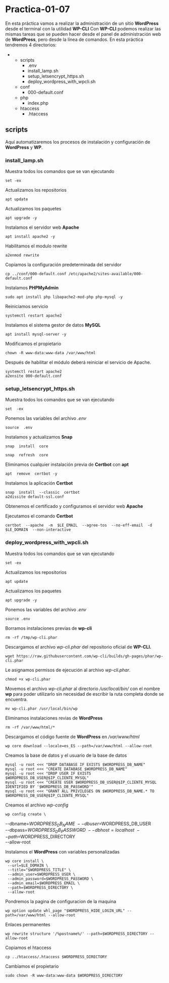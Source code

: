# Practica-01-07
En esta práctica vamos a realizar la administración de un sitio **WordPress** desde el terminal con la utilidad **WP-CLI**
Con **WP-CLI** podemos realizar las mismas tareas que se pueden hacer desde el panel de administración web de **WordPress**, pero desde la línea de comandos.
En esta práctica tendremos 4 directorios:

 - - scripts
   		- .env
   		-  install_lamp.sh
   		-  setup_letsencrypt_https.sh
   		- deploy_wordpress_with_wpcli.sh
   	- conf
   		- 000-default.conf
   	- php
   		- index.php
   	- htaccess
   		- .htaccess

## scripts
Aquí automatizaremos los procesos de instalación y configuración de **WordPress** y **WP**.
### install_lamp.sh
Muestra todos los comandos que se van ejecutando

    set -ex

Actualizamos los repositorios

    apt update

Actualizamos los paquetes 

    apt upgrade -y

Instalamos el servidor web **Apache**

    apt install apache2 -y

Habilitamos el modulo rewrite

    a2enmod rewrite

Copiamos la configuración predeterminada del servidor

    cp ../conf/000-default.conf /etc/apache2/sites-available/000-default.conf


Instalamos **PHPMyAdmin**

    sudo apt install php libapache2-mod-php php-mysql -y

Reiniciamos servicio

    systemctl restart apache2

Instalamos  el sistema gestor de datos **MySQL**

    apt install mysql-server -y

Modificamos el propietario

    chown -R www-data:www-data /var/www/html

Después de habilitar el módulo deberá reiniciar el servicio de Apache.

    systemctl restart apache2
    a2ensite 000-default.conf


### setup_letsencrypt_https.sh
Muestra todos los comandos que se van ejecutando

    set  -ex

Ponemos las variables del archivo *.env*

    source  .env


Instalamos y actualizamos **Snap**

    snap  install  core

    snap  refresh  core

  

Eliminamos cualquier instalación previa de **Certbot** con **apt**

    apt  remove  certbot -y

  

Instalamos la aplicación **Certbot**

    snap  install  --classic  certbot
    a2dissite default-ssl.conf
  
Obtenemos el certificado y configuramos el servidor web **Apache**

Ejecutamos el comando **Certbot**

    certbot  --apache  -m  $LE_EMAIL  --agree-tos  --no-eff-email  -d  $LE_DOMAIN  --non-interactive


### deploy_wordpress_with_wpcli.sh
Muestra todos los comandos que se van ejecutando

    set -ex

Actualizamos los repositorios

    apt update

Actualizamos los paquetes 

    apt upgrade -y

Ponemos las variables del archivo *.env*

    source .env

Borramos instalaciones previas de **wp-cli**

    rm -rf /tmp/wp-cli.phar

Descargamos el archivo *wp-cli.phar* del repositorio oficial de **WP-CLI.** 

    wget https://raw.githubusercontent.com/wp-cli/builds/gh-pages/phar/wp-cli.phar 

Le asignamos permisos de ejecución al archivo *wp-cli.phar*.

    chmod +x wp-cli.phar

Movemos el archivo *wp-cli.phar* al directorio */usr/local/bin/* con el nombre **wp** para poder utilizarlo sin necesidad de escribir la ruta completa donde se encuentra.

    mv wp-cli.phar /usr/local/bin/wp

Eliminamos instalaciones revias de **WordPress**

    rm -rf /var/www/html/*

Descargamos el código fuente de **WordPress** en */var/www/html*

    wp core download --locale=es_ES --path=/var/www/html --allow-root 

Creamos la base de datos y el usuario de la base de datos

    mysql -u root <<< "DROP DATABASE IF EXISTS $WORDPRESS_DB_NAME"
    mysql -u root <<< "CREATE DATABASE $WORDPRESS_DB_NAME"
    mysql -u root <<< "DROP USER IF EXISTS $WORDPRESS_DB_USER@$IP_CLIENTE_MYSQL"
    mysql -u root <<< "CREATE USER $WORDPRESS_DB_USER@$IP_CLIENTE_MYSQL IDENTIFIED BY '$WORDPRESS_DB_PASSWORD'"
    mysql -u root <<< "GRANT ALL PRIVILEGES ON $WORDPRESS_DB_NAME.* TO $WORDPRESS_DB_USER@$IP_CLIENTE_MYSQL"

Creamos el archivo *wp-config*

    wp config create \
  --dbname=$WORDPRESS_DB_NAME \
  --dbuser=$WORDPRESS_DB_USER \
  --dbpass=$WORDPRESS_DB_PASSWORD \
  --dbhost=localhost \
  --path=$WORDPRESS_DIRECTORY \
  --allow-root

Instalamos el **WordPress** con variables personalizadas

    wp core install \
     --url=$LE_DOMAIN \
     --title="$WORDPRESS_TITLE" \
     --admin_user=$WORDPRESS_USER \
     --admin_password=$WORDPRESS_PASSWORD \
     --admin_email=$WORDPRESS_EMAIL \
     --path=$WORDPRESS_DIRECTORY \
     --allow-root 

Pondremos la pagina de configuracion de la maquina

    wp option update whl_page "$WORDPRESS_HIDE_LOGIN_URL" --path=/var/www/html --allow-root

Enlaces permanentes

    wp rewrite structure '/%postname%/' --path=$WORDPRESS_DIRECTORY --allow-root


Copiamos el htaccess 

    cp ../htaccess/.htaccess $WORDPRESS_DIRECTORY

Cambiamos el propietario

    sudo chown -R www-data:www-data $WORDPRESS_DIRECTORY
